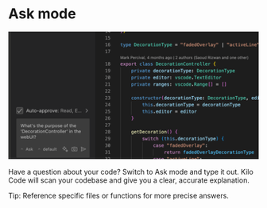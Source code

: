 # Ask mode

  <img src="images/askui.png" alt="Ask Mode" />

Have a question about your code? Switch to Ask mode and type it out. Kilo Code will scan your codebase and give you a clear, accurate explanation.

Tip: Reference specific files or functions for more precise answers.
